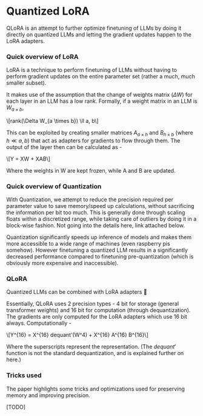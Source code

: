 # Quantized LoRA

QLoRA is an attempt to further optimize finetuning of LLMs by doing it directly on quantized LLMs and letting the gradient updates happen to the LoRA adapters.

### Quick overview of LoRA

LoRA is a technique to perform finetuning of LLMs without having to perform gradient updates on the entire parameter set (rather a much, much smaller subset).

It makes use of the assumption that the change of weights matrix ($\Delta W$) for each layer in an LLM has a low rank. Formally, if a weight matrix in an LLM is $W_{a \times b}$,

\\[rank(\Delta W_{a \times b}) \ll a, b\\]

This can be exploited by creating smaller matrices $A_{a \times h}$ and $B_{h \times b}$ (where $h \ll a, b$) that act as adapters for gradients to flow through them. The output of the layer then can be calculated as -

\\[Y = XW + XAB\\]

Where the weights in W are kept frozen, while A and B are updated.

### Quick overview of Quantization

With Quantization, we attempt to reduce the precision required per parameter value to save memory/speed up calculations, without sacrificing the information per bit too much. This is generally done through scaling floats within a discretized range, while taking care of outliers by doing it in a block-wise fashion. Not going into the details here, link attached below.

Quantization significantly speeds up inference of models and makes them more accessible to a wide range of machines (even raspberry pis somehow). However finetuning a quantized LLM results in a significantly decreased performance compared to finetuning pre-quantization (which is obviously more expensive and inaccessible).

### QLoRA

Quantized LLMs can be combined with LoRA adapters 🥳

Essentially, QLoRA uses 2 precision types - 4 bit for storage (general transformer weights) and 16 bit for computation (through dequantization). 
The gradients are only computed for the LoRA adapters which use 16 bit always. Computationally - 

\\[Y^{16} = X^{16} dequant'(W^4) + X^{16} A^{16} B^{16}\\]

Where the superscripts represent the representation. (The $dequant'$ function is not the standard dequantization, and is explained further on here.)

### Tricks used

The paper highlights some tricks and optimizations used for preserving memory and improving precision.


[TODO]
